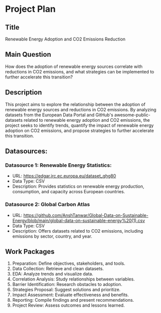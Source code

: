 # Project Plan

## Title
 Renewable Energy Adoption and CO2 Emissions Reduction

## Main Question
How does the adoption of renewable energy sources correlate with reductions in CO2 emissions, and what strategies can be implemented to further accelerate this transition?



## Description
This project aims to explore the relationship between the adoption of renewable energy sources and reductions in CO2 emissions. By analyzing datasets from the European Data Portal and GitHub's awesome-public-datasets related to renewable energy adoption and CO2 emissions, the project seeks to identify trends, quantify the impact of renewable energy adoption on CO2 emissions, and propose strategies to further accelerate this transition.

## Datasources:
### Datasource 1: Renewable Energy Statistics:
* URL: https://edgar.jrc.ec.europa.eu/dataset_ghg80
* Data Type: CSV
* Description: Provides statistics on renewable energy production, consumption, and capacity across European countries.

### Datasource 2: Global Carbon Atlas
* URL: https://github.com/AnshTanwar/Global-Data-on-Sustainable-Energy/blob/main/global-data-on-sustainable-energy%20(1).csv
* Data Type: CSV
* Description: Offers datasets related to CO2 emissions, including emissions by sector, country, and year.


## Work Packages

<!-- List of work packages ordered sequentially-->
1. Preparation: Define objectives, stakeholders, and tools.
2. Data Collection: Retrieve and clean datasets.
3. EDA: Analyze trends and visualize data.
4. Correlation Analysis: Study relationships between variables.
5. Barrier Identification: Research obstacles to adoption.
6. Strategies Proposal: Suggest solutions and prioritize.
7. Impact Assessment: Evaluate effectiveness and benefits.
8. Reporting: Compile findings and present recommendations.
9. Project Review: Assess outcomes and lessons learned.
